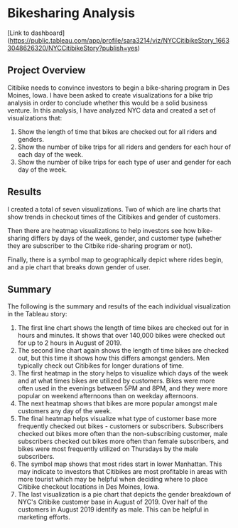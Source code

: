 # Bikesharing Analysis
[Link to dashboard] (https://public.tableau.com/app/profile/sara3214/viz/NYCCitibikeStory_16633048626320/NYCCitibikeStory?publish=yes)

## Project Overview
Citibike needs to convince investors to begin a bike-sharing program in Des Moines, Iowa. I have been asked to create visualizations for a bike trip analysis in order to conclude whether this would be a solid business venture. In this analysis, I have analyzed NYC data and created a set of visualizations that:

1. Show the length of time that bikes are checked out for all riders and genders.
2. Show the number of bike trips for all riders and genders for each hour of each day of the week.
3. Show the number of bike trips for each type of user and gender for each day of the week.

## Results
I created a total of seven visualizations. Two of which are line charts that show trends in checkout times of the Citibikes and gender of customers.

Then there are heatmap visualizations to help investors see how bike-sharing differs by days of the week, gender, and customer type (whether they are subscriber to the Citbike ride-sharing program or not).

Finally, there is a symbol map to geographically depict where rides begin, and a pie chart that breaks down gender of user.

## Summary
The following is the summary and results of the each individual visualization in the Tableau story:

1. The first line chart shows the length of time bikes are checked out for in hours and minutes. It shows that over 140,000 bikes were checked out for up to 2 hours in August of 2019.
2. The second line chart again shows the length of time bikes are checked out, but this time it shows how this differs amongst genders. Men typically check out Citibikes for longer durations of time.
3. The first heatmap in the story helps to visualize which days of the week and at what times bikes are utilized by customers. Bikes were more often used in the evenings between 5PM and 8PM, and they were more popular on weekend afternoons than on weekday afternoons.
4. The next heatmap shows that bikes are more popular amongst male customers any day of the week.
5. The final heatmap helps visualize what type of customer base more frequently checked out bikes - customers or subscribers. Subscribers checked out bikes more often than the non-subscribing customer, male subscribers checked out bikes more often than female subscribers, and bikes were most frequently utilized on Thursdays by the male subscribers.
6. The symbol map shows that most rides start in lower Manhattan. This may indicate to investors that Citibikes are most profitable in areas with more tourist which may be helpful when deciding where to place Citibike checkout locations in Des Moines, Iowa.
7. The last visualization is a pie chart that depicts the gender breakdown of NYC's Citibike customer base in August of 2019. Over half of the customers in August 2019 identify as male. This can be helpful in marketing efforts.